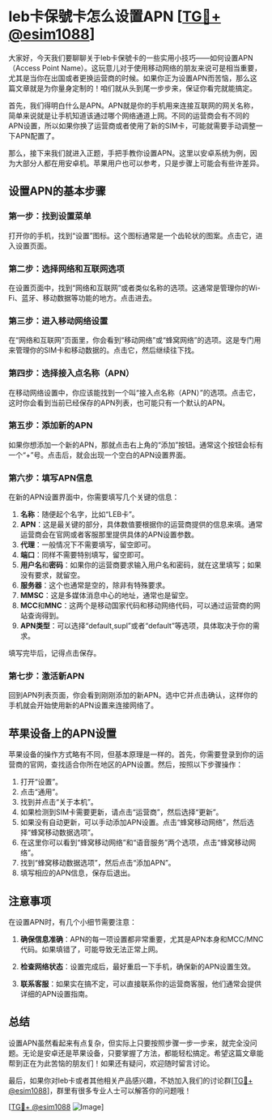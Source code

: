 # leb卡保號卡怎么设置APN [[TG💪+ @esim1088](https://t.me/s/esim1088)]

大家好，今天我们要聊聊关于leb卡保號卡的一些实用小技巧——如何设置APN（Access Point Name）。这玩意儿对于使用移动网络的朋友来说可是相当重要，尤其是当你在出国或者更换运营商的时候。如果你正为设置APN而苦恼，那么这篇文章就是为你量身定制的！咱们就从头到尾一步步来，保证你看完就能搞定。

首先，我们得明白什么是APN。APN就是你的手机用来连接互联网的网关名称，简单来说就是让手机知道该通过哪个网络通道上网。不同的运营商会有不同的APN设置，所以如果你换了运营商或者使用了新的SIM卡，可能就需要手动调整一下APN配置了。

那么，接下来我们就进入正题，手把手教你设置APN。这里以安卓系统为例，因为大部分人都在用安卓机。苹果用户也可以参考，只是步骤上可能会有些许差异。

## 设置APN的基本步骤

### 第一步：找到设置菜单

打开你的手机，找到“设置”图标。这个图标通常是一个齿轮状的图案。点击它，进入设置页面。

### 第二步：选择网络和互联网选项

在设置页面中，找到“网络和互联网”或者类似名称的选项。这通常是管理你的Wi-Fi、蓝牙、移动数据等功能的地方。点击进去。

### 第三步：进入移动网络设置

在“网络和互联网”页面里，你会看到“移动网络”或“蜂窝网络”的选项。这是专门用来管理你的SIM卡和移动数据的。点击它，然后继续往下找。

### 第四步：选择接入点名称（APN）

在移动网络设置中，你应该能找到一个叫“接入点名称（APN）”的选项。点击它，这时你会看到当前已经保存的APN列表，也可能只有一个默认的APN。

### 第五步：添加新的APN

如果你想添加一个新的APN，那就点击右上角的“添加”按钮。通常这个按钮会标有一个“+”号。点击后，就会出现一个空白的APN设置界面。

### 第六步：填写APN信息

在新的APN设置界面中，你需要填写几个关键的信息：

1. **名称**：随便起个名字，比如“LEB卡”。
2. **APN**：这是最关键的部分，具体数值要根据你的运营商提供的信息来填。通常运营商会在官网或者客服那里提供具体的APN设置参数。
3. **代理**：一般情况下不需要填写，留空即可。
4. **端口**：同样不需要特别填写，留空即可。
5. **用户名**和**密码**：如果你的运营商要求输入用户名和密码，就在这里填写；如果没有要求，就留空。
6. **服务器**：这个也通常是空的，除非有特殊要求。
7. **MMSC**：这是多媒体消息中心的地址，通常也是留空。
8. **MCC**和**MNC**：这两个是移动国家代码和移动网络代码，可以通过运营商的网站查询得到。
9. **APN类型**：可以选择“default,supl”或者“default”等选项，具体取决于你的需求。

填写完毕后，记得点击保存。

### 第七步：激活新APN

回到APN列表页面，你会看到刚刚添加的新APN。选中它并点击确认，这样你的手机就会开始使用新的APN设置来连接网络了。

## 苹果设备上的APN设置

苹果设备的操作方式略有不同，但基本原理是一样的。首先，你需要登录到你的运营商的官网，查找适合你所在地区的APN设置。然后，按照以下步骤操作：

1. 打开“设置”。
2. 点击“通用”。
3. 找到并点击“关于本机”。
4. 如果检测到SIM卡需要更新，请点击“运营商”，然后选择“更新”。
5. 如果没有自动更新，可以手动添加APN设置。点击“蜂窝移动网络”，然后选择“蜂窝移动数据选项”。
6. 在这里你可以看到“蜂窝移动网络”和“语音服务”两个选项，点击“蜂窝移动网络”。
7. 找到“蜂窝移动数据选项”，然后点击“添加APN”。
8. 填写相应的APN信息，保存后退出。

## 注意事项

在设置APN时，有几个小细节需要注意：

1. **确保信息准确**：APN的每一项设置都非常重要，尤其是APN本身和MCC/MNC代码。如果填错了，可能导致无法正常上网。
   
2. **检查网络状态**：设置完成后，最好重启一下手机，确保新的APN设置生效。

3. **联系客服**：如果实在搞不定，可以直接联系你的运营商客服，他们通常会提供详细的APN设置指南。

## 总结

设置APN虽然看起来有点复杂，但实际上只要按照步骤一步一步来，就完全没问题。无论是安卓还是苹果设备，只要掌握了方法，都能轻松搞定。希望这篇文章能帮到正在为此苦恼的朋友们！如果还有疑问，欢迎随时留言讨论。

最后，如果你对leb卡或者其他相关产品感兴趣，不妨加入我们的讨论群[[TG💪+ @esim1088](https://t.me/s/esim1088)]，群里有很多专业人士可以解答你的问题哦！

[[TG💪+ @esim1088](https://t.me/s/esim1088) ![Image](https://i.postimg.cc/4NQfJmqS/Snipaste-2025-05-13-00-14-12.png)]